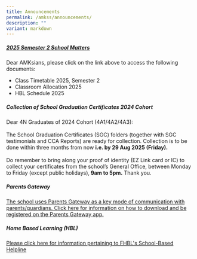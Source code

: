```yaml
---
title: Announcements
permalink: /amkss/announcements/
description: ""
variant: markdown
---
```

##### **[2025 Semester 2 School Matters](/amksian-experience/2025-semester-2-school-matters/)**
Dear AMKsians, please click on the link above to access the following documents:
*  Class Timetable 2025, Semester 2
*  Classroom Allocation 2025
*  HBL Schedule 2025


##### **Collection of School Graduation Certificates 2024 Cohort** 

Dear 4N Graduates of 2024 Cohort (4A1/4A2/4A3): <br> <br>
The School Graduation Certificates (SGC) folders (together with SGC testimonials and CCA Reports) are ready for collection. Collection is to be done within three months from now <b>i.e. by 29 Aug 2025 (Friday). </b><br><br>
Do remember to bring along your proof of identity (EZ Link card or IC) to collect your certificates from the school’s General Office, between Monday to Friday (except public holidays),<b> 9am to 5pm.</b> Thank you. 

##### **Parents Gateway**  

[The school uses Parents Gateway as a key mode of communication with parents/guardians. Click here for information on how to download and be registered on the Parents Gateway app.](/files/PG%20Step%20by%20Step%20Guide.pdf)


##### **Home Based Learning (HBL)**

[Please click here for information pertaining to FHBL's School-Based Helpline](/files/Ang%20Mo%20Kio%20Secondary%20School%20-%20HBL.pdf)